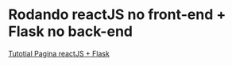 # Rodando reactJS no front-end + Flask no back-end
<a href="https://youtu.be/dxn4BWmXV_8"> Tutotial Pagina reactJS + Flask </a>
